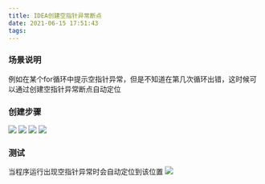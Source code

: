 ```yaml
---
title: IDEA创建空指针异常断点
date: 2021-06-15 17:51:43
tags:
---
```

### 场景说明
例如在某个for循环中提示空指针异常，但是不知道在第几次循环出错，这时候可以通过创建空指针异常断点自动定位

### 创建步骤
![](https://414706657.oss-cn-shenzhen.aliyuncs.com/idea/IDEA_13.png)
![](https://414706657.oss-cn-shenzhen.aliyuncs.com/idea/IDEA_14.png)
![](https://414706657.oss-cn-shenzhen.aliyuncs.com/idea/IDEA_15.png)
![](https://414706657.oss-cn-shenzhen.aliyuncs.com/idea/IDEA_16.png)

### 测试
当程序运行出现空指针异常时会自动定位到该位置
![](https://414706657.oss-cn-shenzhen.aliyuncs.com/idea/IDEA_17.png)
